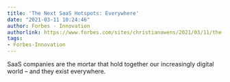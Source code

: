 ```yaml
---
title: 'The Next SaaS Hotspots: Everywhere'
date: "2021-03-11 10:24:46"
author: Forbes - Innovation
authorlink: https://www.forbes.com/sites/christianowens/2021/03/11/the-next-saas-hotspots-everywhere/
tags:
- Forbes-Innovation
---
```

SaaS companies are the mortar that hold together our increasingly digital world – and they exist everywhere.